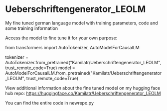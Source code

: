 # Ueberschriftengenerator_LEOLM
My fine tuned german language model with training parameters, code and some training information

Access the model to fine tune it for your own purpose: 

from transformers import AutoTokenizer, AutoModelForCausalLM

tokenizer = AutoTokenizer.from_pretrained("Kamilatr/Ueberschriftengenerator_LEOLM", trust_remote_code=True) model = AutoModelForCausalLM.from_pretrained("Kamilatr/Ueberschriftengenerator_LEOLM", trust_remote_code=True)

View additional information about the fine tuned model on my hugging face hub repo: https://huggingface.co/Kamilatr/Ueberschriftengenerator_LEOLM

You can find the entire code in newrepo.py
